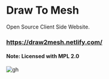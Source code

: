 # Draw To Mesh
Open Source Client Side Website.

### https://draw2mesh.netlify.com/

#### Note: Licensed with MPL 2.0 


![gh](https://user-images.githubusercontent.com/45932883/76802466-b805dc00-67fd-11ea-8c74-e07768248993.gif)


